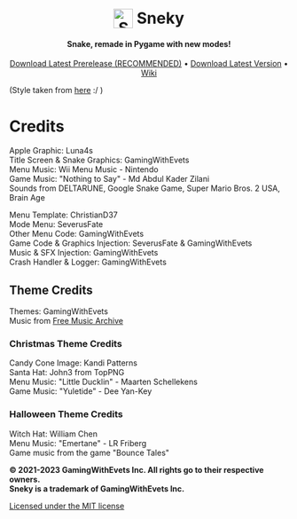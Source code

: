 <h1 align="center">
  <br>
  <img src="./icon.ico" alt="Sneky" width="35" align="top">
  <b>Sneky</b>
  </br>
</h1>
<h4 align="center">Snake, remade in Pygame with new modes!</h4>

<p align="center">
  <a href="/../../releases/tag/v1.3.0-rc2">Download Latest Prerelease (RECOMMENDED)</a> •
  <a href="/../../releases/latest">Download Latest Version</a> •
  <a href="/../../wiki">Wiki</a>
</p>

(Style taken from [here](https://github.com/itsmattkc/LEGOIslandRebuilder/blob/master/README.md) :/ )

# Credits
Apple Graphic: Luna4s  
Title Screen & Snake Graphics: GamingWithEvets  
Menu Music: Wii Menu Music - Nintendo  
Game Music: "Nothing to Say" - Md Abdul Kader Zilani  
Sounds from DELTARUNE, Google Snake Game, Super Mario Bros. 2 USA, Brain Age

Menu Template: ChristianD37  
Mode Menu: SeverusFate  
Other Menu Code: GamingWithEvets  
Game Code & Graphics Injection: SeverusFate & GamingWithEvets  
Music & SFX Injection: GamingWithEvets  
Crash Handler & Logger: GamingWithEvets

## Theme Credits
Themes: GamingWithEvets  
Music from [Free Music Archive](https://freemusicarchive.org)

### Christmas Theme Credits  
Candy Cone Image: Kandi Patterns  
Santa Hat: John3 from TopPNG  
Menu Music: "Little Ducklin" - Maarten Schellekens  
Game Music: "Yuletide" - Dee Yan-Key

### Halloween Theme Credits
Witch Hat: William Chen  
Menu Music: "Emertane" - LR Friberg  
Game music from the game "Bounce Tales"

**© 2021-2023 GamingWithEvets Inc. All rights go to their respective owners.  
Sneky is a trademark of GamingWithEvets Inc.**

[Licensed under the MIT license](LICENSE)
